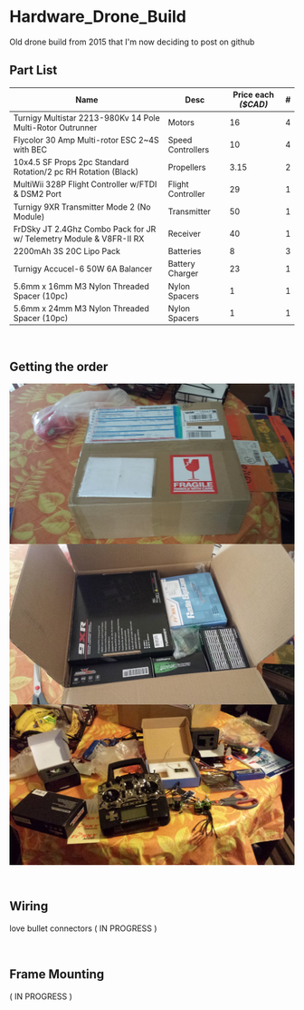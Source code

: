 # Hardware_Drone_Build
Old drone build from 2015 that I'm now deciding to post on github



## Part List

| Name | Desc | Price each *($CAD)* | # |
| ------------- | ---------- | ------------- | ---------- |
| Turnigy Multistar 2213-980Kv 14 Pole Multi-Rotor Outrunner | Motors | 16 | 4 |
| Flycolor 30 Amp Multi-rotor ESC 2~4S with BEC | Speed Controllers | 10 | 4 |
| 10x4.5 SF Props 2pc Standard Rotation/2 pc RH Rotation (Black) | Propellers  |  3.15 | 2 |
| MultiWii 328P Flight Controller w/FTDI & DSM2 Port | Flight Controller |  29 | 1 |
| Turnigy 9XR Transmitter Mode 2 (No Module) | Transmitter | 50 | 1 |
| FrDSky JT 2.4Ghz Combo Pack for JR w/ Telemetry Module & V8FR-II RX | Receiver | 40 | 1 |
| 2200mAh 3S 20C Lipo Pack | Batteries | 8 | 3 |
| Turnigy Accucel-6 50W 6A Balancer | Battery Charger | 23 | 1 |
| 5.6mm x 16mm M3 Nylon Threaded Spacer (10pc) | Nylon Spacers | 1 | 1 |
| 5.6mm x 24mm M3 Nylon Threaded Spacer (10pc) | Nylon Spacers | 1 | 1 |

<br>

## Getting the order

<p align="center" style="vertical-align: top; position: relative" >
  <img align="top" style="vertical-align:top;position: relative" src="https://raw.githubusercontent.com/aziddy/Hardware_Drone_Build/master/media/20141022_165059.jpg" width="700"/>
   
   <img align="top" style="vertical-align:top;position: relative" src="https://raw.githubusercontent.com/aziddy/Hardware_Drone_Build/master/media/20141022_170150.jpg" width="700"/>
    
   <img align="top" style="vertical-align:top;position: relative;" src="https://raw.githubusercontent.com/aziddy/Hardware_Drone_Build/master/media/20141022_184603.jpg" width="700"/>
  
</p>

<br>

## Wiring
love bullet connectors ( IN PROGRESS )

<br>

## Frame Mounting
( IN PROGRESS )
